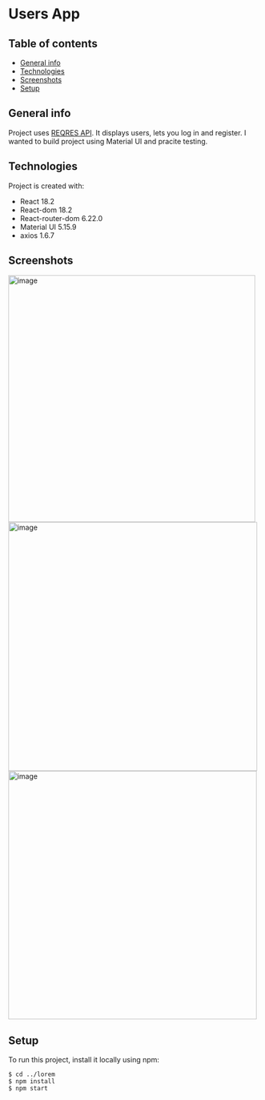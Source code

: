 # Users App

## Table of contents
* [General info](#general-info)
* [Technologies](#technologies)
* [Screenshots](#screenshots)
* [Setup](#setup)

## General info
Project uses [REQRES API](https://reqres.in/api/ "reqres api"). It displays users, lets you log in and register. 
I wanted to build project using Material UI and pracite testing. 
	
## Technologies
Project is created with:
* React 18.2
* React-dom 18.2
* React-router-dom 6.22.0
* Material UI 5.15.9
* axios 1.6.7

## Screenshots
<img width="493" alt="image" src="https://github.com/Afafrr/userProjectRepo/assets/118637963/cd85f8ff-ee21-44b2-934a-d90b916cc670">
<img width="497" alt="image" src="https://github.com/Afafrr/userProjectRepo/assets/118637963/f258413d-056e-4331-9b3a-534fff6f54ba">
<img width="496" alt="image" src="https://github.com/Afafrr/userProjectRepo/assets/118637963/df9433ab-819d-4fa2-a8be-e0d1c0303d04">

	
## Setup
To run this project, install it locally using npm:

```
$ cd ../lorem
$ npm install
$ npm start
```
